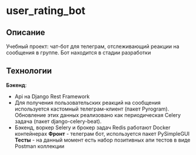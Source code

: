 # user_rating_bot

## Описание
Учебный проект: чат-бот для телеграм, отслеживающий реакции на сообщения в группе.
Бот находится в стадии разработки

## Технологии
**Бэкенд**:
* Api на Django Rest Framework
* Для получения пользовательских реакций на сообщения используется кастомный телеграм-клиент (пакет Pyrogram). Обновление этих данных реализовано как периодическая Celery задача (пакет django-celery-beat).
* Бэкенд, воркер Selery и брокер задач Redis работают Docker контейнерах
**Фронт** - телеграм бот, используется пакет PySimpleGUI
**Тесты** - на данный момент есть набор позитивных апи тестов в виде Postman коллекции   

